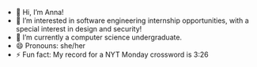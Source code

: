 - 👋 Hi, I’m Anna!
- 👀 I’m interested in software engineering internship opportunities, with a special interest in design and security!
- 🌱 I’m currently a computer science undergraduate.
- 😄 Pronouns: she/her
- ⚡ Fun fact: My record for a NYT Monday crossword is 3:26

<!---
akpettis2/akpettis2 is a ✨ special ✨ repository because its `README.md` (this file) appears on your GitHub profile.
You can click the Preview link to take a look at your changes.
--->
